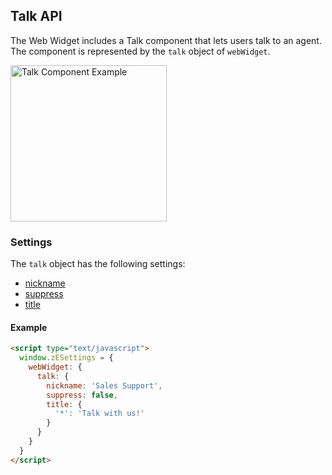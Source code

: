 ## Talk API

The Web Widget includes a Talk component that lets users talk to an agent. The component is represented by the `talk` object of `webWidget`.

<img src="https://zen-marketing-documentation.s3.amazonaws.com/docs/en/web-widget/talkWidget.png" alt="Talk Component Example" width="250px">

### Settings

The `talk` object has the following settings:

- [nickname](./settings#nickname)
- [suppress](./settings#suppress)
- [title](./settings#title)

<a name="example-talk-settings"></a>

#### Example

```html
<script type="text/javascript">
  window.zESettings = {
    webWidget: {
      talk: {
        nickname: 'Sales Support',
        suppress: false,
        title: {
          '*': 'Talk with us!'
        }
      }
    }
  }
</script>
```

